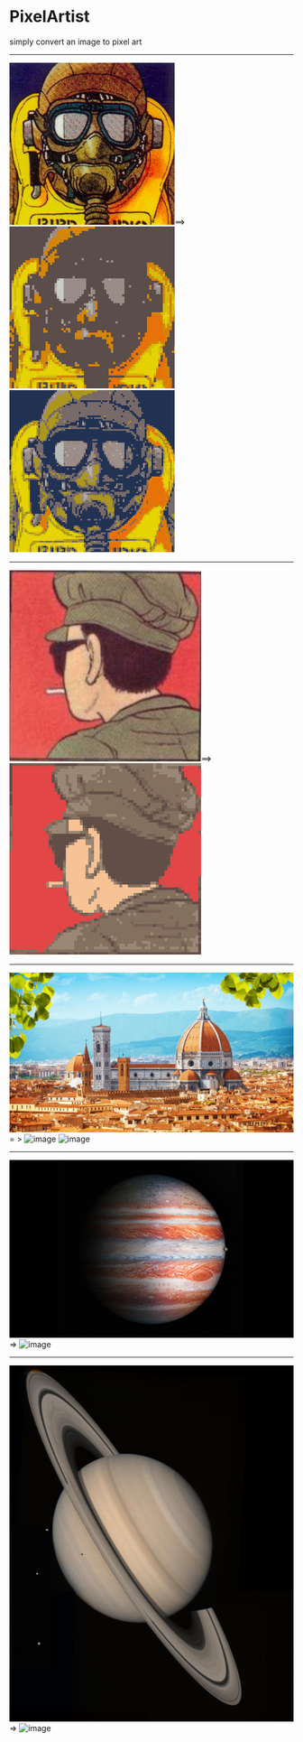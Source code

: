 # PixelArtist
simply convert an image to pixel art  
****  
![image](sample/Akira14.jpg)==>  ![image](sample/Akira14_pixel.bmp) ![image](sample/Akira14_pixel_pixel.bmp)  
****  
![image](sample/source.png)==>  ![image](sample/source_pixel.bmp)  
****  
![image](sample/582ed013f22f6.jpg)= >  ![image](sample/582ed013f22f6_pixel.bmp) ![image](sample/582ed013f22f6_pixel_most.bmp)  
****  
![image](sample/iPad-Pro-Wallpaper-Jupiter.png)=>  ![image](sample/iPad-Pro-Wallpaper-Jupiter_pixel.bmp)  
****  
![image](sample/PIA01364-orig.jpg)=>  ![image](sample/PIA01364-orig_pixel.bmp)  
